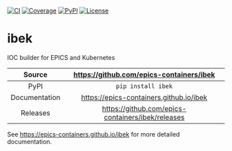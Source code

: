 [![CI](https://github.com/epics-containers/ibek/actions/workflows/ci.yml/badge.svg)](https://github.com/epics-containers/ibek/actions/workflows/ci.yml)
[![Coverage](https://codecov.io/gh/epics-containers/ibek/branch/main/graph/badge.svg)](https://codecov.io/gh/epics-containers/ibek)
[![PyPI](https://img.shields.io/pypi/v/ibek.svg)](https://pypi.org/project/ibek)
[![License](https://img.shields.io/badge/License-Apache%202.0-blue.svg)](https://www.apache.org/licenses/LICENSE-2.0)

# ibek

IOC builder for EPICS and Kubernetes


Source          | <https://github.com/epics-containers/ibek>
:---:           | :---:
PyPI            | `pip install ibek`
Documentation   | <https://epics-containers.github.io/ibek>
Releases        | <https://github.com/epics-containers/ibek/releases>


<!-- README only content. Anything below this line won't be included in index.md -->

See https://epics-containers.github.io/ibek for more detailed documentation.
